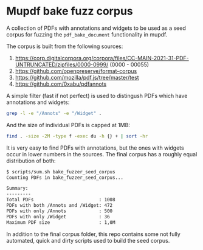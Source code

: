 # Mupdf bake fuzz corpus

A collection of PDFs with annotations and widgets to be used as a seed corpus for fuzzing the `pdf_bake_document` functionality in mupdf. 

The corpus is built from the following sources: 
1. https://corp.digitalcorpora.org/corpora/files/CC-MAIN-2021-31-PDF-UNTRUNCATED/zipfiles/0000-0999/ (0000 - 00055)
2. https://github.com/openpreserve/format-corpus
3. https://github.com/mozilla/pdf.js/tree/master/test
4. https://github.com/0xabu/pdfannots 

A simple filter (fast if not perfect) is used to distingush PDFs which have annotations and widgets:

```bash
grep -l -e "/Annots" -e "/Widget" .
```

And the size of individual PDFs is capped at 1MB:

```bash
find . -size -2M -type f -exec du -h {} + | sort -hr
```

It is very easy to find PDFs with annotations, but the ones with widgets occur in lower numbers in the sources. The final corpus has a roughly equal distribution of both:

```bash
$ scripts/sum.sh bake_fuzzer_seed_corpus
Counting PDFs in bake_fuzzer_seed_corpus...

Summary:
---------
Total PDFs                        : 1008
PDFs with both /Annots and /Widget: 472
PDFs with only /Annots            : 500
PDFs with only /Widget            : 36
Maximum PDF size                  : 1,0M
```

In addition to the final corpus folder, this repo contains some not fully automated, quick and dirty scripts used to build the seed corpus. 

